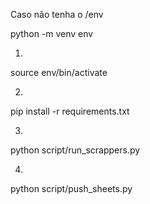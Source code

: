 Caso não tenha o /env

python -m venv env

1.
source env/bin/activate

2.
pip install -r requirements.txt


3.
python script/run_scrappers.py

4. 
python script/push_sheets.py

